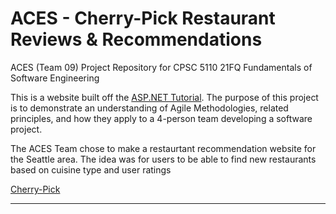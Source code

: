 # ACES - Cherry-Pick Restaurant Reviews & Recommendations

ACES (Team 09) Project Repository for CPSC 5110 21FQ Fundamentals of Software Engineering

This is a website built off the [ASP.NET Tutorial](https://dotnet.microsoft.com/learn/aspnet/hello-world-tutorial/intro). The purpose of this project is to demonstrate an understanding of Agile Methodologies,  related principles, and how they apply to a 4-person team developing a software project.

The ACES Team chose to make a restaurtant recommendation website for the Seattle area. The idea was for users to be able to find new restaurants based on cuisine type and user ratings

[Cherry-Pick](https://5110aces.azurewebsites.net/)

---
